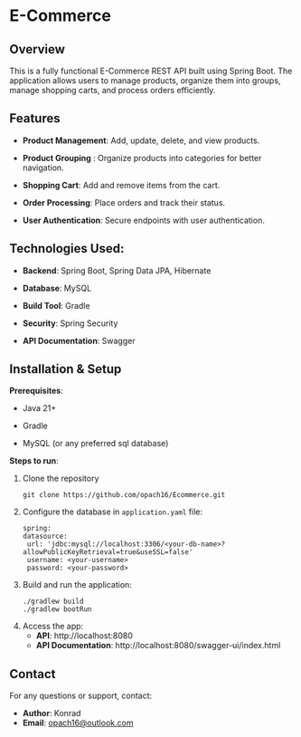 # E-Commerce

## Overview

This is a fully functional E-Commerce REST API built using Spring Boot. 
The application allows users to manage products, organize them into groups, 
manage shopping carts, and process orders efficiently.

## Features

- **Product Management**: Add, update, delete, and view products.

- **Product Grouping** : Organize products into categories for better navigation.

- **Shopping Cart**: Add and remove items from the cart.

- **Order Processing**: Place orders and track their status.

- **User Authentication**: Secure endpoints with user authentication.

## Technologies Used:

- **Backend**: Spring Boot, Spring Data JPA, Hibernate

- **Database**: MySQL

- **Build Tool**: Gradle

- **Security**: Spring Security

- **API Documentation**: Swagger

## Installation & Setup

**Prerequisites**:

- Java 21+

- Gradle

- MySQL (or any preferred sql database)

**Steps to run**:
1. Clone the repository
   ```
   git clone https://github.com/opach16/Ecommerce.git
   ```
2. Configure the database in `application.yaml` file:
   ```
   spring:
   datasource:
    url: 'jdbc:mysql://localhost:3306/<your-db-name>?allowPublicKeyRetrieval=true&useSSL=false'
    username: <your-username>
    password: <your-password>
   ```
3. Build and run the application:
   ```
   ./gradlew build
   ./gradlew bootRun
   ```
4. Access the app:  
   - **API**: http://localhost:8080  
   - **API Documentation**: http://localhost:8080/swagger-ui/index.html

## Contact

For any questions or support, contact:
- **Author**: Konrad
- **Email**: opach16@outlook.com
   
